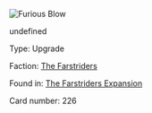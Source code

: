 
![Furious Blow](https://warhammerunderworlds.com/wp-content/uploads/sites/6/2018/03/226_ENG.png)

undefined

Type: Upgrade

Faction: [The Farstriders](/factions/the-farstriders.md)

Found in: [The Farstriders Expansion](/locations/the-farstriders-expansion.md)

Card number: 226
